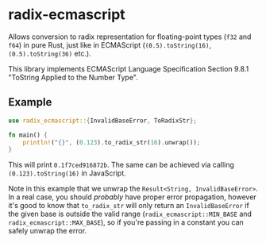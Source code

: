 # radix-ecmascript
Allows conversion to radix representation for floating-point types (`f32` and `f64`) in pure Rust,
just like in ECMAScript (`(0.5).toString(16)`, `(0.5).toString(36)` etc.).

This library implements ECMAScript Language Specification Section 9.8.1 "ToString Applied to the Number Type".

## Example
```rust
use radix_ecmascript::{InvalidBaseError, ToRadixStr};

fn main() {
    println!("{}", (0.123).to_radix_str(16).unwrap());
}
```
This will print `0.1f7ced916872b`. The same can be achieved via calling `(0.123).toString(16)` in JavaScript.

Note in this example that we unwrap the `Result<String, InvalidBaseError>`. In a real case, you should *probably*
have proper error propagation, however it's good to know that `to_radix_str` will only return an `InvalidBaseError`
if the given base is outside the valid range (`radix_ecmascript::MIN_BASE` and `radix_ecmascript::MAX_BASE`),
so if you're passing in a constant you can safely unwrap the error.
